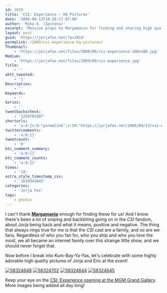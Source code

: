 ```yaml
---
id: 2019
title: 'CSI: Experience — HQ Pictures'
date: '2009-09-13T10:18:17-07:00'
author: 'Mika E. (Ipstenu)'
excerpt: 'Massive props to Margamania for finding and sharing high quality pictures of Jorja and Eric at the CSI: Experience event.'
layout: post
guid: 'https://jorjafox.net/?p=2019'
permalink: /2009/csi-experience-hq-pictures/
Thumbnail:
    - 'https://jorjafox.net/files/2009/09/csi-experience-100x100.jpg'
Medium:
    - 'https://jorjafox.net/files/2009/09/csi-experience.jpg'
Title:
    - ''
aktt_tweeted:
    - '1'
Description:
    - ''
Keywords:
    - ''
Series:
    - ''
tweetbackscheck:
    - '1259701987'
shorturls:
    - 'a:4:{s:9:"permalink";s:59:"https://jorjafox.net/2009/09/13/csi-experience-hq-pictures/";s:7:"tinyurl";s:26:"http://tinyurl.com/yj5dhgl";s:4:"isgd";s:18:"http://is.gd/53820";s:5:"bitly";s:19:"http://bit.ly/8ozoC";}'
twittercomments:
    - 'a:0:{}'
tweetcount:
    - '0'
btc_comment_summary:
    - 'a:0:{}'
btc_comment_counts:
    - 'a:0:{}'
Views:
    - '19'
astra_style_timestamp_css:
    - '1634341643'
categories:
    - 'Jorja Fox'
tags:
    - photos
---
```


I can't thank **<a href="http://www.margamania.net/">Margamania</a>** enough for finding these for us!  And I know there's been a lot of sniping and backbiting going on in the _CSI_ fandom, about Jorja being back and what it means, positive and negative.  The thing that always rings true for me is that the _CSI_ cast are a family, and so are we fans.  Regardless of who you fan for, who you ship and who you love the most, we all became an internet family over this strange little show, and we should never forget that.

Now before I break into Kum-Bay-Ya-Yas, let's celebrate with some highly adorable high quality pictures of Jorja and Eric at the event!

<a href="https://jorjafox.net/gallery/pub/csi/20090912-csilv/mgmgrand01.jpg"><img class="ZenphotoPress_thumb " alt="58324648" title="58324648" src="https://jorjafox.net/gallery/cache/pub/csi/20090912-csilv/mgmgrand01_200_cw200_ch200_thumb.jpg"  /></a> <a href="https://jorjafox.net/gallery/pub/csi/20090912-csilv/mgmgrand02.jpg"><img class="ZenphotoPress_thumb " alt="58324702" title="58324702" src="https://jorjafox.net/gallery/cache/pub/csi/20090912-csilv/mgmgrand02_200_cw200_ch200_thumb.jpg"  /></a> <a href="https://jorjafox.net/gallery/pub/csi/20090912-csilv/mgmgrand03.jpg"><img class="ZenphotoPress_thumb " alt="58324644" title="58324644" src="https://jorjafox.net/gallery/cache/pub/csi/20090912-csilv/mgmgrand03_200_cw200_ch200_thumb.jpg"  /></a> <a href="https://jorjafox.net/gallery/pub/csi/20090912-csilv/mgmgrand04.jpg"><img class="ZenphotoPress_thumb " alt="58324645" title="58324645" src="https://jorjafox.net/gallery/cache/pub/csi/20090912-csilv/mgmgrand04_200_cw200_ch200_thumb.jpg"  /></a>

Keep your eye on the <a href="https://jorjafox.net/gallery/pub/csi/20090912-csilv/">CSI: Experience opening at the MGM Grand Gallery</a>.  More images being added all day long!
